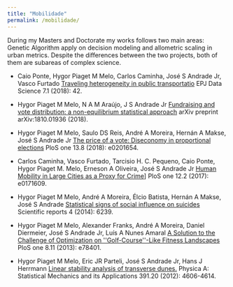 ```yaml
---
title: "Mobilidade"
permalink: /mobilidade/
---
```


<!--Durante o mestrado e o doutorado meus trabalhos seguiram duas áreas principais: Algoritmo Genético aplicado -->
<!--na modelagem de tomada de decisão e o estudo de relações de escala alométricas em métricas urbanas. Apesar -->
<!--das diferenças entre os dois projetos, ambos são subáreas de sistemas complexos. Podemos ver a ciência -->
<!--complexa como um estudo de sistemas com um grande número de elementos e um arranjo complexo de interações -->
<!--entre esses elementos. Se olharmos para a sociedade humana deste ponto de vista, apesar de toda a complexidade-->
<!-- das interações humanas, o comportamento em larga escala parece ser independente das características sociais-->
<!-- individuais, o que nos permitindo usar as mesmas técnicas aplicadas para o estudo de sistemas compostos por um -->
<!--enorme número de átomos ou moléculas. Portanto, a sociedade humana é um dos melhores exemplos de -->
<!--sistemas complexos e é o foco principal da minha pesquisa atual e futura.-->


During my Masters and Doctorate my works follows two main areas: Genetic Algorithm apply on decision modeling
and allometric scaling in urban metrics. Despite the differences between the two projects, both of them are subareas
of complex science.

<!-- We can see complex science as a study of systems with a huge number of elements and a complex-->
<!--arrangement of interactions between these elements. -->

<!--If we look the human society by this point of view, despite-->
<!--of all complexity of the human interactions the large-scale behavior seems to be independent of individual social-->
<!--characteristics allowing us to use the same techniques applied for the study of systems composed by a huge number-->
<!--of atoms or molecules [1]. Based on this, human society is one of the best examples of a complex systems and is the-->
<!--main focus of my current and future research.-->



* Caio Ponte, Hygor Piaget M Melo, Carlos Caminha, José S Andrade Jr, Vasco Furtado [Traveling heterogeneity in public transportatio](https://link.springer.com/article/10.1140/epjds/s13688-018-0172-6) EPJ Data Science 7.1 (2018): 42. 

* Hygor Piaget M Melo, N A M Araújo, J S Andrade Jr [Fundraising and vote distribution: a non-equilibrium statistical approach](https://arxiv.org/abs/1810.01936) arXiv preprint arXiv:1810.01936 (2018).

* Hygor Piaget M Melo, Saulo DS Reis, André A Moreira, Hernán A Makse, José S Andrade Jr [The price of a vote: Diseconomy in proportional elections](https://journals.plos.org/plosone/article?id=10.1371/journal.pone.0201654) PloS one 13.8 (2018): e0201654.


* Carlos Caminha, Vasco Furtado, Tarcisio H. C. Pequeno, Caio Ponte, Hygor Piaget M. Melo, Erneson A Oliveira, José S Andrade Jr [Human Mobility in Large Cities as a Proxy for Crime](http://journals.plos.org/plosone/article?id=10.1371/journal.pone.0171609)]  PloS one 12.2 (2017): e0171609.


* Hygor Piaget M Melo, André A Moreira, Élcio Batista, Hernán A Makse, José S Andrade [Statistical signs of social influence on suicides](https://www.nature.com/articles/srep06239) Scientific reports 4 (2014): 6239.

* Hygor Piaget M Melo, Alexander Franks, André A Moreira, Daniel Diermeier, José S Andrade Jr, Luís A Nunes Amaral [A Solution to the Challenge of Optimization on ''Golf-Course''-Like Fitness Landscapes](http://journals.plos.org/plosone/article?id=10.1371/journal.pone.0078401) PloS one 8.11 (2013): e78401.


* Hygor Piaget M Melo, Eric JR Parteli, José S Andrade Jr, Hans J Herrmann [Linear stability analysis of transverse dunes.](http://www.sciencedirect.com/science/article/pii/S037843711200413X) Physica A: Statistical Mechanics and its Applications 391.20 (2012): 4606-4614.



